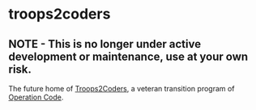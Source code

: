 # troops2coders

## NOTE - This is no longer under active development or maintenance, use at your own risk.

The future home of [Troops2Coders](https://troops2coders.com), a veteran transition program of [Operation Code](https://operationcode.org/). 
